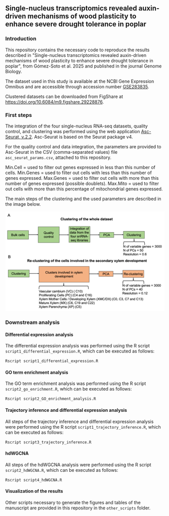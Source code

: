 ## Single-nucleus transcriptomics revealed auxin-driven mechanisms of wood plasticity to enhance severe drought tolerance in poplar

### Introduction

This repository contains the necessary code to reproduce the results described in "Single-nucleus transcriptomics revealed auxin-driven mechanisms of wood plasticity to enhance severe drought tolerance in poplar", from Gómez-Soto et al. 2025 and published in the journal Genome Biology.

The dataset used in this study is available at the NCBI Gene Expression Omnibus and are accessible through accession number [GSE283835](https://www.ncbi.nlm.nih.gov/geo/query/acc.cgi?acc=GSE283835).

Clustered datasets can be downloaded from FigShare at https://doi.org/10.6084/m9.figshare.29228876.

### First steps

The integration of the four single-nucleus RNA-seq datasets, quality control, and clustering was performed using the web application [Asc-Seurat, v.2.2](https://asc-seurat.readthedocs.io/en/latest/index.html). Asc-Seurat is based on the Seurat package v4. 

For the quality control and data integration, the parameters are provided to Asc-Seurat in the CSV (comma-separated values) file `asc_seurat_params.csv`, attached to this repository.

Min.Cell = used to filter out genes expressed in less than this number of cells.
Min.Genes = used to filter out cells with less than this number of genes expressed.
Max.Genes = used to filter out cells with more than this number of genes expressed (possible doublets).
Max.Mito = used to filter out cells with more than this percentage of mitochondrial genes expressed.

The main steps of the clustering and the used parameters are described in the image below.

![Asc-Seurat workflow](asc_seurat-workflow.png)

### Downstream analysis

#### Differential expression analysis

The differential expression analysis was performed using the R script `script1_differential_expression.R`, which can be executed as follows:

```terminal
Rscript script1_differential_expression.R
```

#### GO term enrichment analysis

The GO term enrichment analysis was performed using the R script `script2_go_enrichment.R`, which can be executed as follows:

```
Rscript script2_GO_enrichment_analysis.R
```

#### Trajectory inference and differential expression analysis

All steps of the trajectory inference and differential expression analysis were performed using the R script `script1_trajectory_inference.R`, which can be executed as follows:

```terminal
Rscript script3_trajectory_inference.R
```

#### hdWGCNA

All steps of the hdWGCNA analysis were performed using the R script `script2_hdWGCNA.R`, which can be executed as follows:

```terminal
Rscript script4_hdWGCNA.R
```

#### Visualization of the results

Other scripts necessary to generate the figures and tables of the manuscript are provided in this repository in the `other_scripts` folder. 
